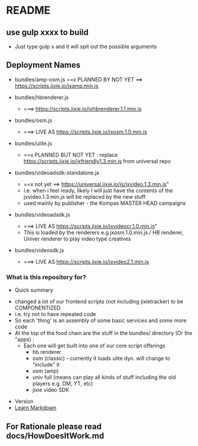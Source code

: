 # README #

## use gulp xxxx to build 
- Just type gulp x and it will spit out the possible arguments

## Deployment Names
- bundles/amp-osm.js 
    ==x PLANNED BY NOT YET ==>  https://scripts.jixie.io/jxamp.min.js

- bundles/hbrenderer.js 
    - ===> https://scripts.jixie.io/jxhbrenderer.1.1.min.js
    
- bundles/osm.js 
    - ===> LIVE AS https://scripts.jixie.io/jxosm.1.0.min.js

- bundles/ulite.js 
    - ==x PLANNED BUT NOT YET : replace https://scripts.jixie.io/jxfriendly1.3.min.js from universal repo

- bundles/videoadsdk-standalone.js 
    - ==x not yet ==> https://universal.jixie.io/js/jxvideo.1.3.min.js"
    - i.e. when i feel ready, likely I will just have the contents of the jxvideo.1.3.min.js will be replaced by the new stuff
    - used mainly by publisher - the Kompas MASTER HEAD campaigns

- bundles/videoadsdk.js
    - ===> LIVE AS https://scripts.jixie.io/jxvideocr.1.0.min.js"
    - This is loaded by the renderers e.g jxosm.1.0.min.js / HB renderer, Univer renderer to play video type creatives

- bundles/videosdk.js
    - ===> LIVE AS https://scripts.jixie.io/jxvideo2.1.min.js


### What is this repository for? ###
* Quick summary
- changed a lot of our frontend scripts (not including jixietracker) to be COMPONENTIZED.
- i.e. try not to have repeated code
- So each 'thing' is an assembly of some basic services and some more code
- At the top of the food chain are the stuff in the bundles/ directory (Or the "apps) :
    - Each one will get built into one of our core script offerings
        - hb renderer
        - osm (classic) - currently it loads ulite dyn. will change to "include" it
        - osm (amp)
        - univ full (means can play all kinds of stuff including the old players e.g. DM, YT, etc)
        - jixie video SDK


* Version
* [Learn Markdown](https://bitbucket.org/tutorials/markdowndemo)

## For Rationale please read docs/HowDoesItWork.md
